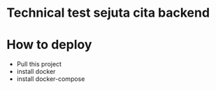 # Technical test sejuta cita backend

# How to deploy

- Pull this project
- install docker
- install docker-compose
